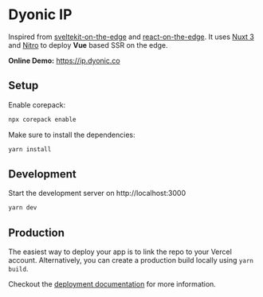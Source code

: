 # Dyonic IP

Inspired from [sveltekit-on-the-edge](https://github.com/Rich-Harris/sveltekit-on-the-edge) and [react-on-the-edge](https://github.com/vercel-labs/react-on-the-edge). It uses [Nuxt 3](https://v3.nuxtjs.org/) and [Nitro](https://nitro.unjs.io/) to deploy **Vue** based SSR on the edge.

**Online Demo:** https://ip.dyonic.co

## Setup

Enable corepack:

```bash
npx corepack enable
```

Make sure to install the dependencies:

```bash
yarn install
```

## Development

Start the development server on http://localhost:3000

```bash
yarn dev
```

## Production

The easiest way to deploy your app is to link the repo to your Vercel account. Alternatively, you can create a production build locally using `yarn build`.

Checkout the [deployment documentation](https://v3.nuxtjs.org/guide/deploy/presets) for more information.
